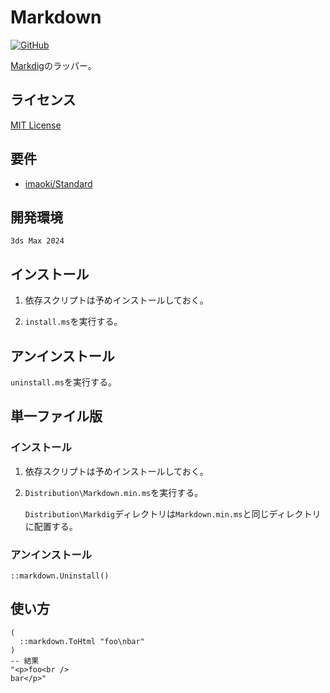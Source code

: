 # Markdown

<!-- [![GitHub release (latest by date)](https://img.shields.io/github/v/release/imaoki/Markdown)](https://github.com/imaoki/Markdown/releases/latest) -->
[![GitHub](https://img.shields.io/github/license/imaoki/Markdown)](https://github.com/imaoki/Markdown/blob/main/LICENSE)

[Markdig](https://github.com/xoofx/markdig)のラッパー。
<!-- [Markdig](https://github.com/xoofx/markdig) wrapper. -->

## ライセンス
<!-- ## License -->

[MIT License](https://github.com/imaoki/Markdown/blob/main/LICENSE)

## 要件
<!-- ## Requirements -->

* [imaoki/Standard](https://github.com/imaoki/Standard)

## 開発環境
<!-- ## Development Environment -->

`3ds Max 2024`

## インストール
<!-- ## Install -->

01. 依存スクリプトは予めインストールしておく。
    <!-- 01. Dependent scripts should be installed beforehand. -->

02. `install.ms`を実行する。
    <!-- 02. Execute `install.ms`. -->

## アンインストール
<!-- ## Uninstall -->

`uninstall.ms`を実行する。
<!-- Execute `uninstall.ms`. -->

## 単一ファイル版
<!-- ## Single File Version -->

### インストール
<!-- ### Install -->

01. 依存スクリプトは予めインストールしておく。
    <!-- 01. Dependent scripts should be installed beforehand. -->

02. `Distribution\Markdown.min.ms`を実行する。
    <!-- 02. Execute `Distribution\Markdown.min.ms`. -->
    `Distribution\Markdig`ディレクトリは`Markdown.min.ms`と同じディレクトリに配置する。
    <!-- Place the `Distribution\Markdig` directory in the same directory as `Markdown.min.ms`. -->

### アンインストール
<!-- ### Uninstall -->

```maxscript
::markdown.Uninstall()
```

## 使い方
<!-- ## Usage -->

```maxscript
(
  ::markdown.ToHtml "foo\nbar"
)
-- 結果
"<p>foo<br />
bar</p>"
```
